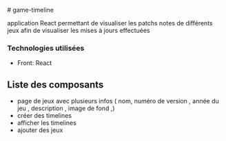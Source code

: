 # game-timeline

application React permettant de visualiser les patchs notes de différents jeux afin de visualiser les mises à jours effectuées

### Technologies utilisées

- Front: 
React


## Liste des composants

- page de jeux avec plusieurs infos ( nom, numéro de version , année du jeu , description , image de fond ,)
- créer des timelines
- afficher les timelines
- ajouter des jeux 
